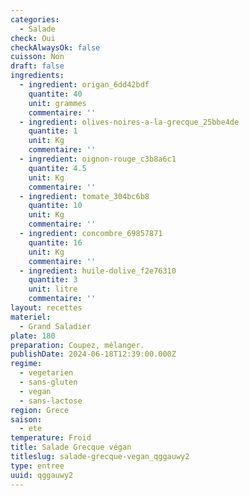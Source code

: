 ```yaml
---
categories:
  - Salade
check: Oui
checkAlwaysOk: false
cuisson: Non
draft: false
ingredients:
  - ingredient: origan_6dd42bdf
    quantite: 40
    unit: grammes
    commentaire: ''
  - ingredient: olives-noires-a-la-grecque_25bbe4de
    quantite: 1
    unit: Kg
    commentaire: ''
  - ingredient: oignon-rouge_c3b8a6c1
    quantite: 4.5
    unit: Kg
    commentaire: ''
  - ingredient: tomate_304bc6b8
    quantite: 10
    unit: Kg
    commentaire: ''
  - ingredient: concombre_69857871
    quantite: 16
    unit: Kg
    commentaire: ''
  - ingredient: huile-dolive_f2e76310
    quantite: 3
    unit: litre
    commentaire: ''
layout: recettes
materiel:
  - Grand Saladier
plate: 180
preparation: Coupez, mélanger.
publishDate: 2024-06-18T12:39:00.000Z
regime:
  - vegetarien
  - sans-gluten
  - vegan
  - sans-lactose
region: Grece
saison:
  - ete
temperature: Froid
title: Salade Grecque végan
titleslug: salade-grecque-vegan_qggauwy2
type: entree
uuid: qggauwy2
---
```

